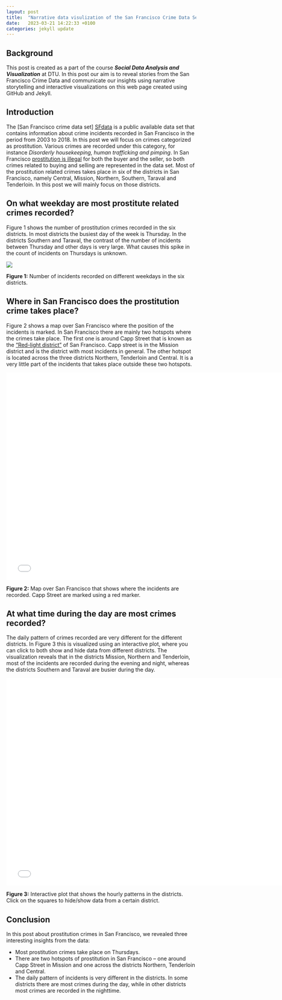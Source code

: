 ```yaml
---
layout: post
title:  "Narrative data visulization of the San Francisco Crime Data Set"
date:   2023-03-21 14:22:33 +0100
categories: jekyll update
---
```


## Background
This post is created as a part of the course ***Social Data Analysis and Visualization*** at DTU. In this post our aim is to reveal stories from the San Francisco Crime Data and communicate our insights using narrative storytelling and interactive visualizations on this web page created using GitHub and Jekyll. 

## Introduction
The [San Francisco crime data set] [SFdata] is a public available data set that contains information about crime incidents recorded in San Francisco in the period from 2003 to 2018. In this post we will focus on crimes categorized as prostitution. Various crimes are recorded under this category, for instance  *Disorderly housekeeping, human trafficking and pimping*. In San Francisco  [prostitution is illegal][wiki] for both the buyer and the seller, so both crimes related to buying and selling are represented in the data set. Most of the prostitution related crimes takes place in six of the districts in San Francisco, namely Central, Mission, Northern, Southern, Taraval and Tenderloin. In this post we will mainly focus on those districts. 

## On what weekday are most prostitute related crimes recorded? 
Figure 1 shows the number of prostitution crimes recorded in the six districts. In most districts the busiest day of the week is Thursday. In the districts Southern and Taraval, the contrast of the number of incidents between Thursday and other days is very large. What causes this spike in the count of incidents on Thursdays is unknown.


<img src="{{site.baseurl}}/assets/images/barplot2.png">

**Figure 1:** Number of incidents recorded on different weekdays in the six districts.

## Where in San Francisco does the prostitution crime takes place?
Figure 2 shows a map over San Francisco where the position of the incidents is marked. In San Francisco there are mainly two hotspots where the crimes take place. The first one is around Capp Street that is known as the [“Red-light district”][rl] of San Francisco. Capp street is in the Mission district and is the district with most incidents in general. The other hotspot is located across the three districts Northern, Tenderloin and Central. It is a very little part of the incidents that takes place outside these two hotspots.


<embed 
       type="text/html" 
       src="{{site.baseurl}}/assets/images/map.html"
       width="750"
       height="550"
       >
</embed>

**Figure 2:** Map over San Francisco that shows where the incidents are recorded. Capp Street are marked using a red marker. 

## At what time during the day are most crimes recorded?
The daily pattern of crimes recorded are very different for the different districts. In Figure 3 this is visualized using an interactive plot, where you can click to both show and hide data from different districts. The visualization reveals that in the districts Mission, Northern and Tenderloin, most of the incidents are recorded during the evening and night, whereas the districts Southern and Taraval are busier during the day. 

<embed 
       type="text/html" 
       src="{{site.baseurl}}/assets/images/bokehfigure.html"
       width="750"
       height="550"
       >
</embed>

**Figure 3:** Interactive plot that shows the hourly patterns in the districts. Click on the squares to hide/show data from a certain district.

## Conclusion
In this post about prostitution crimes in San Francisco, we revealed three interesting insights from the data: 
* Most prostitution crimes take place on Thursdays.
* There are two hotspots of prostitution in San Francisco – one around Capp Street in Mission and one across the districts Northern, Tenderloin and Central.
* The daily pattern of incidents is very different in the districts. In some districts there are most crimes during the day, while in other districts most crimes are recorded in the nighttime. 


[SFdata]: https://data.sfgov.org/browse?category=Public+Safety
[wiki]: https://en.wikipedia.org/wiki/Prostitution_in_California 
[rl]: https://www.sfchronicle.com/sf/article/sex-workers-capp-street-17774301.php 

